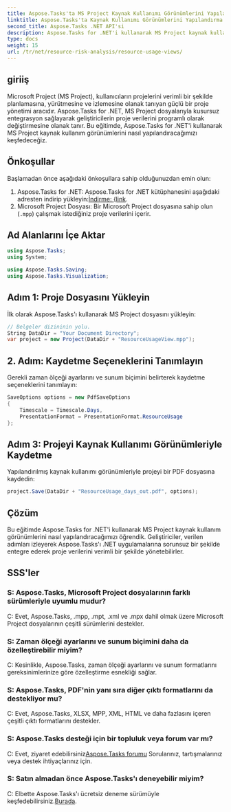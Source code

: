 ```yaml
---
title: Aspose.Tasks'ta MS Project Kaynak Kullanımı Görünümlerini Yapılandırma
linktitle: Aspose.Tasks'ta Kaynak Kullanımı Görünümlerini Yapılandırma
second_title: Aspose.Tasks .NET API'si
description: Aspose.Tasks for .NET'i kullanarak MS Project kaynak kullanım görünümlerini nasıl yapılandıracağınızı öğrenin. Kod örneklerinin yer aldığı adım adım kılavuz.
type: docs
weight: 15
url: /tr/net/resource-risk-analysis/resource-usage-views/
---
```

## giriiş
Microsoft Project (MS Project), kullanıcıların projelerini verimli bir şekilde planlamasına, yürütmesine ve izlemesine olanak tanıyan güçlü bir proje yönetimi aracıdır. Aspose.Tasks for .NET, MS Project dosyalarıyla kusursuz entegrasyon sağlayarak geliştiricilerin proje verilerini programlı olarak değiştirmesine olanak tanır. Bu eğitimde, Aspose.Tasks for .NET'i kullanarak MS Project kaynak kullanım görünümlerini nasıl yapılandıracağımızı keşfedeceğiz.
## Önkoşullar
Başlamadan önce aşağıdaki önkoşullara sahip olduğunuzdan emin olun:
1.  Aspose.Tasks for .NET: Aspose.Tasks for .NET kütüphanesini aşağıdaki adresten indirip yükleyin:[İndirme: {link](https://releases.aspose.com/tasks/net/).
2. Microsoft Project Dosyası: Bir Microsoft Project dosyasına sahip olun (`.mpp`) çalışmak istediğiniz proje verilerini içerir.

## Ad Alanlarını İçe Aktar
```csharp
using Aspose.Tasks;
using System;

using Aspose.Tasks.Saving;
using Aspose.Tasks.Visualization;
```
## Adım 1: Proje Dosyasını Yükleyin
İlk olarak Aspose.Tasks'ı kullanarak MS Project dosyasını yükleyin:
```csharp
// Belgeler dizininin yolu.
String DataDir = "Your Document Directory";
var project = new Project(DataDir + "ResourceUsageView.mpp");
```
## 2. Adım: Kaydetme Seçeneklerini Tanımlayın
Gerekli zaman ölçeği ayarlarını ve sunum biçimini belirterek kaydetme seçeneklerini tanımlayın:
```csharp
SaveOptions options = new PdfSaveOptions
{
    Timescale = Timescale.Days,
    PresentationFormat = PresentationFormat.ResourceUsage
};
```
## Adım 3: Projeyi Kaynak Kullanımı Görünümleriyle Kaydetme
Yapılandırılmış kaynak kullanımı görünümleriyle projeyi bir PDF dosyasına kaydedin:
```csharp
project.Save(DataDir + "ResourceUsage_days_out.pdf", options);
```

## Çözüm
Bu eğitimde Aspose.Tasks for .NET'i kullanarak MS Project kaynak kullanım görünümlerini nasıl yapılandıracağımızı öğrendik. Geliştiriciler, verilen adımları izleyerek Aspose.Tasks'ı .NET uygulamalarına sorunsuz bir şekilde entegre ederek proje verilerini verimli bir şekilde yönetebilirler.

## SSS'ler
### S: Aspose.Tasks, Microsoft Project dosyalarının farklı sürümleriyle uyumlu mudur?
C: Evet, Aspose.Tasks, .mpp, .mpt, .xml ve .mpx dahil olmak üzere Microsoft Project dosyalarının çeşitli sürümlerini destekler.
### S: Zaman ölçeği ayarlarını ve sunum biçimini daha da özelleştirebilir miyim?
C: Kesinlikle, Aspose.Tasks, zaman ölçeği ayarlarını ve sunum formatlarını gereksinimlerinize göre özelleştirme esnekliği sağlar.
### S: Aspose.Tasks, PDF'nin yanı sıra diğer çıktı formatlarını da destekliyor mu?
C: Evet, Aspose.Tasks, XLSX, MPP, XML, HTML ve daha fazlasını içeren çeşitli çıktı formatlarını destekler.
### S: Aspose.Tasks desteği için bir topluluk veya forum var mı?
 C: Evet, ziyaret edebilirsiniz[Aspose.Tasks forumu](https://forum.aspose.com/c/tasks/15) Sorularınız, tartışmalarınız veya destek ihtiyaçlarınız için.
### S: Satın almadan önce Aspose.Tasks'ı deneyebilir miyim?
 C: Elbette Aspose.Tasks'ı ücretsiz deneme sürümüyle keşfedebilirsiniz.[Burada](https://releases.aspose.com/).